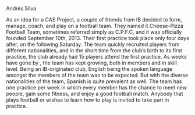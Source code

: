 Andrés Silva

As an idea for a CAS Project, a couple of friends from IB decided to form, manage, coach, and play on a football team. They named it Cheese-Pizza Football Team, sometimes referred simply as C.P.F.C, and it was officially founded September 10th, 2013. Their first practice took place only four days after, on the following Saturday. The team quickly recruited players from different nationalities, and in the short time from the club’s birth to its first practice, the club already had 15 players attend the first practice. As weeks have gone by , the team has kept growing, both in members and in skill level. Being an IB-originated club, English being the spoken language amongst the members of the team was to be expected. But with the diverse nationalities of the team, Spanish is quite prevalent as well. The team has one practice per week in which every member has the chance to meet new people, gain some fitness, and enjoy a good football match. Anybody that plays football or wishes to learn how to play is invited to take part in practice.